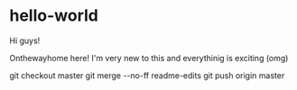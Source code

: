 # hello-world
Hi guys! 

Onthewayhome here! I'm very new to this and everythinig is exciting (omg) 

git checkout master
git merge --no-ff readme-edits
git push origin master
